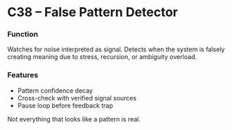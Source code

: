 # C38 – False Pattern Detector

### Function

Watches for noise interpreted as signal. Detects when the system is falsely creating meaning due to stress, recursion, or ambiguity overload.

### Features

- Pattern confidence decay  
- Cross-check with verified signal sources  
- Pause loop before feedback trap

Not everything that looks like a pattern is real.
